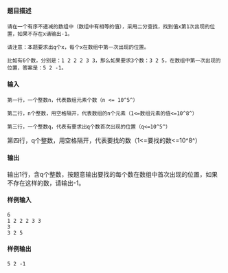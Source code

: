 #### 题目描述

```
请在一个有序不递减的数组中（数组中有相等的值），采用二分查找，找到值x第1次出现的位置，如果不存在x请输出-1。 

请注意：本题要求出q个x，每个x在数组中第一次出现的位置。 

比如有6个数，分别是：1 2 2 2 3 3，那么如果要求3个数：3 2 5，在数组中第一次出现的位置，答案是：5 2 -1。
```

#### 输入

```
第一行，一个整数n，代表数组元素个数（n <= 10​^5^​） 

第二行，n个整数，用空格隔开，代表数组的n个元素（1<=数组元素的值<=10​^8^​） 

第三行，一个整数q，代表有要求出q个数首次出现的位置（q<=10​^5^​）
```

第四行，q个整数，用空格隔开，代表要找的数（1<=要找的数<=10​^8^​）

#### 输出

输出1行，含q个整数，按题意输出要找的每个数在数组中首次出现的位置，如果不存在这样的数，请输出-1。

#### 样例输入             

```
6
1 2 2 2 3 3
3
3 2 5
```

#### 样例输出            

```
5 2 -1
```

